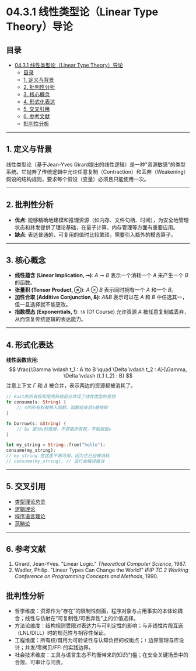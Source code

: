 # 04.3.1 线性类型论（Linear Type Theory）导论

## 目录

- [04.3.1 线性类型论（Linear Type Theory）导论](#0431-线性类型论linear-type-theory导论)
  - [目录](#目录)
  - [1. 定义与背景](#1-定义与背景)
  - [2. 批判性分析](#2-批判性分析)
  - [3. 核心概念](#3-核心概念)
  - [4. 形式化表达](#4-形式化表达)
  - [5. 交叉引用](#5-交叉引用)
  - [6. 参考文献](#6-参考文献)
  - [批判性分析](#批判性分析)

---

## 1. 定义与背景

线性类型论（基于Jean-Yves Girard提出的线性逻辑）是一种"资源敏感"的类型系统。它抛弃了传统逻辑中允许任意复制（Contraction）和丢弃（Weakening）假设的结构规则，要求每个假设（变量）必须且只能使用一次。

---

## 2. 批判性分析

- **优点**: 能够精确地建模和推理资源（如内存、文件句柄、时间），为安全地管理状态和并发提供了理论基础，在量子计算、内存管理等方面有重要应用。
- **缺点**: 表达普通的、可复用的值时比较繁琐，需要引入额外的模态算子。

---

## 3. 核心概念

- **线性蕴含 (Linear Implication, ⊸)**: $A ⊸ B$ 表示一个消耗一个 $A$ 来产生一个 $B$ 的函数。
- **张量积 (Tensor Product, ⊗)**: $A ⊗ B$ 表示同时拥有一个 $A$ 和一个 $B$。
- **加性合取 (Additive Conjunction, &)**: $A \& B$ 表示可以在 $A$ 和 $B$ 中任选其一，但一旦选择就不能更改。
- **指数模态 (Exponentials, !)**: `!A` (Of Course) 允许资源 $A$ 被任意复制或丢弃，从而恢复传统逻辑的表达能力。

---

## 4. 形式化表达

**线性函数应用**:
$$
\frac{\Gamma \vdash t_1 : A \to B \quad \Delta \vdash t_2 : A}{\Gamma, \Delta \vdash (t_1 t_2) : B}
$$
注意上下文 $\Gamma$ 和 $\Delta$ 被合并，表示两边的资源都被消耗了。

```rust
// Rust的所有权和借用系统部分体现了线性类型的思想
fn consume(s: String) {
    // s的所有权被移入函数，函数结束后s被销毁
}

fn borrow(s: &String) {
    // &s 是对s的借用，不获取所有权，不能销毁s
}

let my_string = String::from("hello");
consume(my_string);
// my_string 在这里不再可用，因为它已经被消耗
// consume(my_string); // 这行会编译错误
```

---

## 5. 交叉引用

- [类型理论总览](README.md)
- [逻辑理论](README.md)
- [程序语言理论](README.md)
- [范畴论](README.md)

---

## 6. 参考文献

1. Girard, Jean-Yves. "Linear Logic." *Theoretical Computer Science*, 1987.
2. Wadler, Philip. "Linear Types Can Change the World!" *IFIP TC 2 Working Conference on Programming Concepts and Methods*, 1990.

## 批判性分析

- 哲学维度：资源作为“存在”的限制性刻画，程序对象与占用事实的本体论耦合；线性与仿射在“可复制性/可丢弃性”上的价值选择。
- 方法论维度：结构规则受限对表达力与可判定性的影响；与非线性片段互嵌（LNL/DILL）时的规范性与相容性保证。
- 工程维度：所有权/借用为可验证性与认知负担的权衡点；`!` 边界管理与库设计；并发/零拷贝/FFI 的实践边界。
- 社会技术维度：工具与语言生态不均衡带来的知识门槛；在安全关键场景中的合规、可审计与问责。
